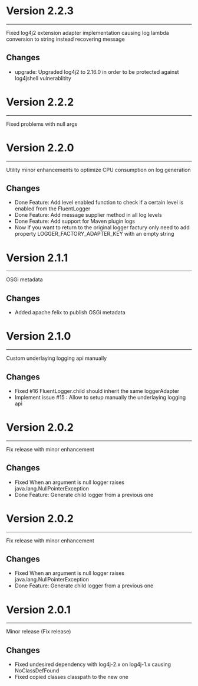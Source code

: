 # Version 2.2.3
---
Fixed log4j2 extension adapter implementation causing log lambda conversion to string instead recovering message

## Changes
* upgrade: Upgraded log4j2 to 2.16.0 in order to be protected against log4jshell vulnerablitity


# Version 2.2.2
---
Fixed problems with null args


# Version 2.2.0
---
Utility minor enhancements to optimize CPU consumption on log generation

## Changes
* Done Feature: Add level enabled function to check if a certain level is enabled from the FluentLogger 
* Done Feature: Add message supplier method in all log levels
* Done Feature: Add support for Maven plugin logs
* Now if you want to return to the original logger factury only need to add property LOGGER_FACTORY_ADAPTER_KEY with an empty string

# Version 2.1.1
---
OSGi metadata

## Changes
* Added apache felix to publish OSGi metadata


# Version 2.1.0
---
Custom underlaying logging api manually

## Changes
* Fixed #16 FluentLogger.child should inherit the same loggerAdapter
* Implement issue #15 : Allow to setup manually the underlaying logging api


# Version 2.0.2
---
Fix release with minor enhancement

## Changes
* Fixed When an argument is null logger raises java.lang.NullPointerException
* Done Feature: Generate child logger from a previous one


# Version 2.0.2
---
Fix release with minor enhancement

## Changes
* Fixed When an argument is null logger raises java.lang.NullPointerException
* Done Feature: Generate child logger from a previous one


# Version 2.0.1
---
Minor release (Fix release)

## Changes
* Fixed undesired dependency with log4j-2.x on log4j-1.x causing NoClassDefFound
* Fixed copied classes classpath to the new one
